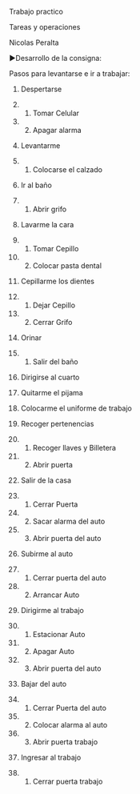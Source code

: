 Trabajo practico

Tareas y operaciones

Nicolas Peralta

►Desarrollo de la consigna:

Pasos para levantarse e ir a trabajar:

1. Despertarse

1. 1. Tomar Celular

1. 2. Apagar alarma

2. Levantarme

2. 1. Colocarse el calzado

3. Ir al baño

3. 1. Abrir grifo

4. Lavarme la cara

4. 1. Tomar Cepillo

4. 2. Colocar pasta dental

5. Cepillarme los dientes

5. 1. Dejar Cepillo

5. 2. Cerrar Grifo

6. Orinar

6. 1. Salir del baño

7. Dirigirse al cuarto

8. Quitarme el pijama

9. Colocarme el uniforme de trabajo

10. Recoger pertenencias

10. 1. Recoger llaves y Billetera

10. 2. Abrir puerta

11. Salir de la casa

11. 1. Cerrar Puerta

11. 2. Sacar alarma del auto

11. 3. Abrir puerta del auto

12. Subirme al auto

12. 1. Cerrar puerta del auto

12. 2. Arrancar Auto

13. Dirigirme al trabajo

13. 1. Estacionar Auto

13. 2. Apagar Auto

13. 3. Abrir puerta del auto

14. Bajar del auto

14. 1. Cerrar Puerta del auto

14. 2. Colocar alarma al auto

14. 3. Abrir puerta trabajo

15. Ingresar al trabajo

15. 1. Cerrar puerta trabajo
